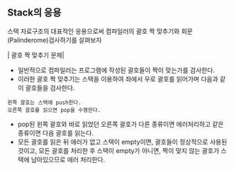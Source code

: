 ## Stack의 응용

스택 자료구조의 대표적인 응용으로써 컴파일러의 괄호 짝 맞추기와 회문(Palinderome)검사하기를 살펴보자

| 괄호 짝 맞추기 문제|

* 일반적으로 컴파일러는 프로그램에 작성된 괄호들이 짝이 맞는가를 검사한다.
* 이러한 괄호 짝 맞추기는 스택을 이용하여 좌에서 우로 괄호를 읽어가며 다음과 같이 괄호들을 검사한다.

```
왼쪽 괄호는 스택에 push한다.
오른쪽 괄호를 읽으면 pop을 수행한다.
```

* pop된 왼쪽 괄호와 바로 읽었던 오른쪽 괄호가 다른 종류이면 에러처리하고 같은 종류이면 다음 괄호를 읽는다.
* 모든 괄호를 읽은 뒤 에러가 없고 스택이 empty이면, 괄호들이 정상적으로 사용된 것이고, 모든 괄호를 처리한 후 스택이 empty가 아니면, 짝이 맞지 않는 괄호가 스택에 남아있으므로 에러 처리한다.

